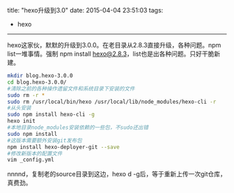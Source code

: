 title: "hexo升级到3.0"
date: 2015-04-04 23:51:03
tags:
- hexo
---
hexo这家伙，默默的升级到3.0.0。在老目录从2.8.3直接升级，各种问题。npm list一堆事情。强制 npm install hexo@2.8.3，list也是出各种问题。只好干脆新建。
``` bash
mkdir blog.hexo-3.0.0
cd blog.hexo-3.0.0/
#清除之前的各种操作遗留文件和系统目录下安装的文件
sudo rm -r *
sudo rm /usr/local/bin/hexo /usr/local/lib/node_modules/hexo-cli -r
#从头安装
sudo npm install hexo-cli -g
hexo init
#本地目录node_modules安装依赖的一些包，不sudo还出错
sudo npm install
#这版本需要额外安装git发布包
npm install hexo-deployer-git --save
#修改新版本的配置文件
vim _config.yml
```
nnnnd，复制老的source目录到这边，hexo d -g后，等于重新上传一次git仓库，真费劲。

